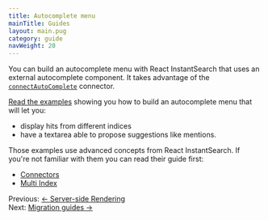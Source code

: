 ```yaml
---
title: Autocomplete menu
mainTitle: Guides
layout: main.pug
category: guide
navWeight: 20
---
```


You can build an autocomplete menu with React InstantSearch that uses an external autocomplete component. It takes advantage of the [`connectAutoComplete`](connectors/connectAutoComplete.html) connector.

[Read the examples](https://github.com/algolia/react-instantsearch/tree/master/packages/react-instantsearch/examples/autocomplete)
 showing you how to build an autocomplete menu that will let you:
* display hits from different indices
* have a textarea able to propose suggestions like mentions.

Those examples use advanced concepts from React InstantSearch. If you're not familiar with
them you can read their guide first:

* [Connectors](guide/Connectors.html)
* [Multi Index](guide/Multi_index.html)

<div class="guide-nav">
    <div class="guide-nav-left">
        Previous: <a href="guide/Server-side_rendering.html">← Server-side Rendering</a>
    </div>
    <div class="guide-nav-right">
        Next: <a href="guide/Migration_guides.html">Migration guides →</a>
    </div>
</div>
